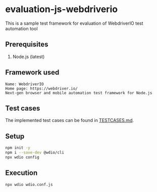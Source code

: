 # evaluation-js-webdriverio

This is a sample test framework for evaluation of WebdriverIO test automation tool

## Prerequisites

1.  Node.js (latest)

## Framework used

    Name: WebdriverIO
    Home page: https://webdriver.io/
    Next-gen browser and mobile automation test framework for Node.js

## Test cases

The implemented test cases can be found in [TESTCASES.md](TESTCASES.md).

## Setup

```bash
npm init -y
npm i --save-dev @wdio/cli
npx wdio config
```

## Execution

```bash
npx wdio wdio.conf.js
```

